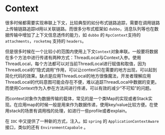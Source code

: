 # Context

很多时候都需要实现串联上下文，比较典型的如分布式链路追踪，需要在调用链路上传输链路追踪id用以关联链路。而很多分布式框架如 `dubbo`，消息队列等也在数据传输中增加了上下文信息透传的能力，如 `dubbo` 的 `RpcContext`支持的 `attachments`，`rocketmq` 支持的 `headers`。

但是很多时候在一个比较小的范围内使用上下文`Context`对象串联。一般要将数据在多个方法中进行传递有两种方式：ThreadLocal与Context入参。使用ThreadLocal，每个方法都可以对当前ThreadLocal进行赋值和取值，因为ThreadLocal的“隐式调用”作用，可以让context只在需要的地方出现，可以起到简化代码的效果。缺点是应用ThreadLocal的地方很像魔法，开发者理解应用ThreadLocal的代码意图可能会存在不便，难以追踪ThreadLocal中数据的变更。而使用Context作为入参在方法间进行传递，可以有效的减少“不可知”的问题。

而context对象作为数据传输的载体，常见的是一个类Map的实现或者Stack实现。在应用map的时候一般是用来作为数据传递，使用key/value比较方便。在使用stack的场景有调用栈的处理，如进行一些profile或者explain。



在 `IOC` 中又提供了一种新的方式，注入。如 `spring` 的 `ApplicationContextAware` 接口，类似的还有 `EnvironmentCapabale` 。